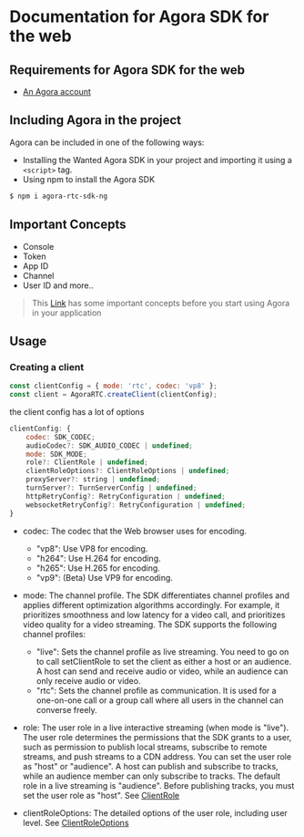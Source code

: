 # Documentation for Agora SDK for the web

## Requirements for Agora SDK for the web
- [An Agora account](https://console.agora.io/)

## Including Agora in the project
Agora can be included in one of the following ways:
- Installing the Wanted Agora SDK in your project and importing it using a `<script>` tag.
- Using npm to install the Agora SDK
```bash
$ npm i agora-rtc-sdk-ng
```
## Important Concepts
- Console
- Token
- App ID
- Channel
- User ID
and more..

> This [Link](https://docs.agora.io/en/video-calling/overview/core-concepts?platform=web) has some important concepts before you start using Agora in your application

## Usage

### Creating a client
```js
const clientConfig = { mode: 'rtc', codec: 'vp8' };
const client = AgoraRTC.createClient(clientConfig);
```

the client config has a lot of options
```js
clientConfig: {
    codec: SDK_CODEC;
    audioCodec?: SDK_AUDIO_CODEC | undefined;
    mode: SDK_MODE;
    role?: ClientRole | undefined;
    clientRoleOptions?: ClientRoleOptions | undefined;
    proxyServer?: string | undefined;
    turnServer?: TurnServerConfig | undefined;
    httpRetryConfig?: RetryConfiguration | undefined;
    websocketRetryConfig?: RetryConfiguration | undefined;
}
```
- codec: The codec that the Web browser uses for encoding.
  - "vp8": Use VP8 for encoding.
  - "h264": Use H.264 for encoding.
  - "h265": Use H.265 for encoding.
  - "vp9": (Beta) Use VP9 for encoding.

- mode: The channel profile.
The SDK differentiates channel profiles and applies different optimization algorithms accordingly. For example, it prioritizes smoothness and low latency for a video call, and prioritizes video quality for a video streaming.
The SDK supports the following channel profiles:
  - "live": Sets the channel profile as live streaming. You need to go on to call setClientRole to set the client as either a host or an audience. A host can send and receive audio or video, while an audience can only receive audio or video.
  - "rtc": Sets the channel profile as communication. It is used for a one-on-one call or a group call where all users in the channel can converse freely.

- role: The user role in a live interactive streaming (when mode is "live").
The user role determines the permissions that the SDK grants to a user, such as permission to publish local streams, subscribe to remote streams, and push streams to a CDN address. You can set the user role as "host" or "audience". A host can publish and subscribe to tracks, while an audience member can only subscribe to tracks. The default role in a live streaming is "audience". Before publishing tracks, you must set the user role as "host".
See [ClientRole](https://api-ref.agora.io/en/voice-sdk/web/4.x/globals.html#clientrole)

- clientRoleOptions: The detailed options of the user role, including user level. See [ClientRoleOptions](https://api-ref.agora.io/en/voice-sdk/web/4.x/interfaces/clientroleoptions.html)



